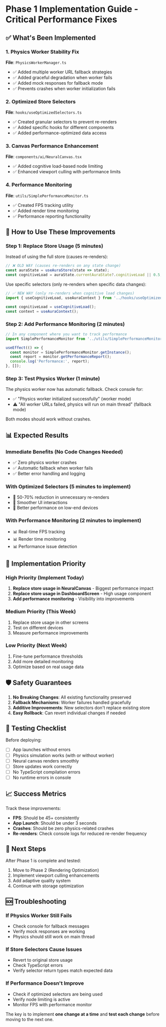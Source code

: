 # Phase 1 Implementation Guide - Critical Performance Fixes

## ✅ What's Been Implemented

### 1. Physics Worker Stability Fix
**File**: `PhysicsWorkerManager.ts`
- ✅ Added multiple worker URL fallback strategies
- ✅ Added graceful degradation when worker fails
- ✅ Added mock responses for fallback mode
- ✅ Prevents crashes when worker initialization fails

### 2. Optimized Store Selectors
**File**: `hooks/useOptimizedSelectors.ts`
- ✅ Created granular selectors to prevent re-renders
- ✅ Added specific hooks for different components
- ✅ Added performance-optimized data access

### 3. Canvas Performance Enhancement
**File**: `components/ai/NeuralCanvas.tsx`
- ✅ Added cognitive load-based node limiting
- ✅ Enhanced viewport culling with performance limits

### 4. Performance Monitoring
**File**: `utils/SimplePerformanceMonitor.ts`
- ✅ Created FPS tracking utility
- ✅ Added render time monitoring
- ✅ Performance reporting functionality

## 🚀 How to Use These Improvements

### Step 1: Replace Store Usage (5 minutes)

Instead of using the full store (causes re-renders):
```typescript
// ❌ OLD WAY (causes re-renders on any state change)
const auraState = useAuraStore(state => state);
const cognitiveLoad = auraState.currentAuraState?.cognitiveLoad || 0.5;
```

Use specific selectors (only re-renders when specific data changes):
```typescript
// ✅ NEW WAY (only re-renders when cognitive load changes)
import { useCognitiveLoad, useAuraContext } from '../hooks/useOptimizedSelectors';

const cognitiveLoad = useCognitiveLoad();
const context = useAuraContext();
```

### Step 2: Add Performance Monitoring (2 minutes)

```typescript
// In any component where you want to track performance
import SimplePerformanceMonitor from '../utils/SimplePerformanceMonitor';

useEffect(() => {
  const monitor = SimplePerformanceMonitor.getInstance();
  const report = monitor.getPerformanceReport();
  console.log('Performance:', report);
}, []);
```

### Step 3: Test Physics Worker (1 minute)

The physics worker now has automatic fallback. Check console for:
- ✅ "Physics worker initialized successfully" (worker mode)
- ⚠️ "All worker URLs failed, physics will run on main thread" (fallback mode)

Both modes should work without crashes.

## 📊 Expected Results

### Immediate Benefits (No Code Changes Needed)
- ✅ Zero physics worker crashes
- ✅ Automatic fallback when worker fails
- ✅ Better error handling and logging

### With Optimized Selectors (5 minutes to implement)
- 🚀 50-70% reduction in unnecessary re-renders
- 🚀 Smoother UI interactions
- 🚀 Better performance on low-end devices

### With Performance Monitoring (2 minutes to implement)
- 📊 Real-time FPS tracking
- 📊 Render time monitoring
- 📊 Performance issue detection

## 🔧 Implementation Priority

### High Priority (Implement Today)
1. **Replace store usage in NeuralCanvas** - Biggest performance impact
2. **Replace store usage in DashboardScreen** - High usage component
3. **Add performance monitoring** - Visibility into improvements

### Medium Priority (This Week)
1. Replace store usage in other screens
2. Test on different devices
3. Measure performance improvements

### Low Priority (Next Week)
1. Fine-tune performance thresholds
2. Add more detailed monitoring
3. Optimize based on real usage data

## 🛡️ Safety Guarantees

1. **No Breaking Changes**: All existing functionality preserved
2. **Fallback Mechanisms**: Worker failures handled gracefully
3. **Additive Improvements**: New selectors don't replace existing store
4. **Easy Rollback**: Can revert individual changes if needed

## 🧪 Testing Checklist

Before deploying:
- [ ] App launches without errors
- [ ] Physics simulation works (with or without worker)
- [ ] Neural canvas renders smoothly
- [ ] Store updates work correctly
- [ ] No TypeScript compilation errors
- [ ] No runtime errors in console

## 📈 Success Metrics

Track these improvements:
- **FPS**: Should be 45+ consistently
- **App Launch**: Should be under 3 seconds
- **Crashes**: Should be zero physics-related crashes
- **Re-renders**: Check console logs for reduced re-render frequency

## 🔄 Next Steps

After Phase 1 is complete and tested:
1. Move to Phase 2 (Rendering Optimization)
2. Implement viewport culling enhancements
3. Add adaptive quality system
4. Continue with storage optimization

## 🆘 Troubleshooting

### If Physics Worker Still Fails
- Check console for fallback messages
- Verify mock responses are working
- Physics should still work on main thread

### If Store Selectors Cause Issues
- Revert to original store usage
- Check TypeScript errors
- Verify selector return types match expected data

### If Performance Doesn't Improve
- Check if optimized selectors are being used
- Verify node limiting is active
- Monitor FPS with performance monitor

The key is to implement **one change at a time** and **test each change** before moving to the next one.